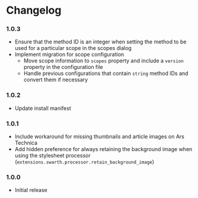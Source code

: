 # Changelog

### 1.0.3
* Ensure that the method ID is an integer when setting the method to be used for a particular scope in the scopes dialog
* Implement migration for scope configuration
  - Move scope information to `scopes` property and include a `version` property in the configuration file
  - Handle previous configurations that contain `string` method IDs and convert them if necessary

### 1.0.2
* Update install manifest

### 1.0.1
* Include workaround for missing thumbnails and article images on Ars Technica
* Add hidden preference for always retaining the background image when using the stylesheet processor (`extensions.swarth.processor.retain_background_image`)

### 1.0.0
* Initial release
